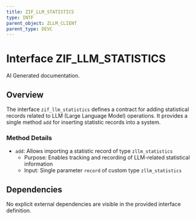 ```yaml
---
title: ZIF_LLM_STATISTICS
type: INTF
parent_object: ZLLM_CLIENT
parent_type: DEVC
---
```


# Interface ZIF_LLM_STATISTICS

AI Generated documentation.

## Overview

The interface `zif_llm_statistics` defines a contract for adding statistical records related to LLM (Large Language Model) operations. It provides a single method `add` for inserting statistic records into a system.

### Method Details

- `add`: Allows importing a statistic record of type `zllm_statistics`
  - Purpose: Enables tracking and recording of LLM-related statistical information
  - Input: Single parameter `record` of custom type `zllm_statistics`

## Dependencies

No explicit external dependencies are visible in the provided interface definition.
